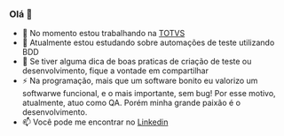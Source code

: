 ### Olá 👋

- 🔭 No momento estou trabalhando na [TOTVS](https://www.linkedin.com/company/totvs/)
- 🌱 Atualmente estou estudando sobre automações de teste utilizando BDD
- 🤔 Se tiver alguma dica de boas praticas de criação de teste ou desenvolvimento, fique a vontade em compartilhar
- ⚡ Na programação, mais que um software bonito eu valorizo um softwarwe funcional, e o mais importante, sem bug! Por esse motivo, atualmente, atuo como QA. Porém minha grande paixão é o desenvolvimento.
- 📫 Você pode me encontrar no [Linkedin](https://www.linkedin.com/in/helenminin/)
